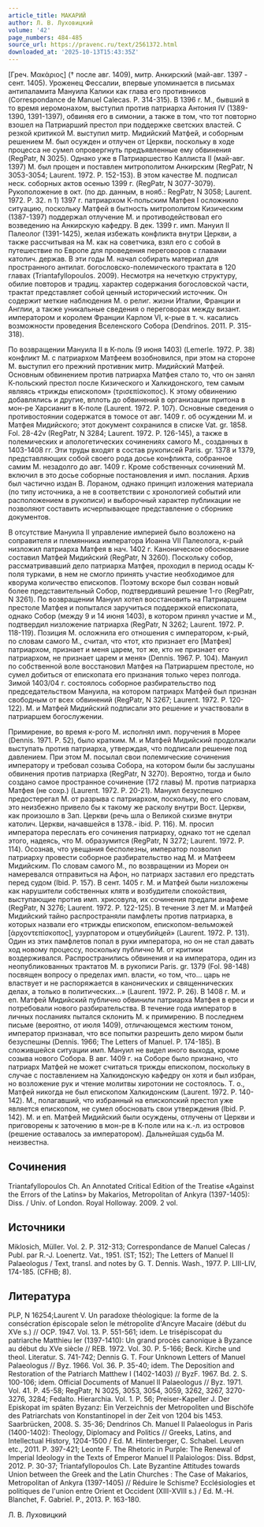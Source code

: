 ```yaml
---
article_title: МАКАРИЙ
author: Л. В. Луховицкий
volume: '42'
page_numbers: 484-485
source_url: https://pravenc.ru/text/2561372.html
downloaded_at: '2025-10-13T15:43:35Z'
---
```


[Греч. Μακάριος] († после авг. 1409), митр. Анкирский (май-авг. 1397 - сент. 1405). Уроженец Фессалии, впервые упоминается в письмах антипаламита Мануила Калики как глава его противников (Correspondance de Manuel Calecas. P. 314-315). В 1396 г. М., бывший в то время иеромонахом, выступил против патриарха Антония IV (1389-1390, 1391-1397), обвиняя его в симонии, а также в том, что тот повторно взошел на Патриарший престол при поддержке светских властей. С резкой критикой М. выступил митр. Мидийский Матфей, и соборным решением М. был осужден и отлучен от Церкви, поскольку в ходе процесса не сумел опровергнуть предъявленные ему обвинения (RegPatr, N 3025). Однако уже в Патриаршество Каллиста II (май-авг. 1397) М. был прощен и поставлен митрополитом Анкирским (RegPatr, N 3053-3054; Laurent. 1972. P. 152-153). В этом качестве М. подписал неск. соборных актов осенью 1399 г. (RegPatr, N 3077-3079). Рукоположение в окт. (по др. данным, в нояб.: RegPatr, N 3058; Laurent. 1972. P. 32. n 1) 1397 г. патриархом К-польским Матфея I осложнило ситуацию, поскольку Матфей в бытность митрополитом Кизическим (1387-1397) поддержал отлучение М. и противодействовал его возведению на Анкирскую кафедру. В дек. 1399 г. имп. Мануил II Палеолог (1391-1425), желая избежать конфликта внутри Церкви, а также рассчитывая на М. как на советчика, взял его с собой в путешествие по Европе для проведения переговоров с главами католич. держав. В эти годы М. начал собирать материал для пространного антилат. богословско-полемического трактата в 120 главах (Triantafyllopoulos. 2009). Несмотря на нечеткую структуру, обилие повторов и традиц. характер содержания богословской части, трактат представляет собой ценный исторический источник. Он содержит меткие наблюдения М. о религ. жизни Италии, Франции и Англии, а также уникальные сведения о переговорах между визант. императором и королем Франции Карлом VI, к-рые в т. ч. касались возможности проведения Вселенского Собора (Dendrinos. 2011. P. 315-318).

По возвращении Мануила II в К-поль (9 июня 1403) (Lemerle. 1972. P. 38) конфликт М. с патриархом Матфеем возобновился, при этом на стороне М. выступил его прежний противник митр. Мидийский Матфей. Основным обвинением против патриарха Матфея стало то, что он занял К-польский престол после Кизического и Халкидонского, тем самым являясь «трижды епископом» (τρισεπίσκοπος). К этому обвинению добавлялись и другие, вплоть до обвинений в организации притона в мон-ре Харсианит в К-поле (Laurent. 1972. P. 107). Основные сведения о противостоянии содержатся в томосе от авг. 1409 г. об осуждении М. и Матфея Мидийского; этот документ сохранился в списке Vat. gr. 1858. Fol. 28-42v (RegPatr, N 3284; Laurent. 1972. P. 126-145), а также в полемических и апологетических сочинениях самого М., созданных в 1403-1408 гг. Эти труды входят в состав рукописей Paris. gr. 1378 и 1379, представляющих собой своего рода досье конфликта, собранное самим М. незадолго до авг. 1409 г. Кроме собственных сочинений М. включил в это досье соборные постановления и имп. послания. Архив был частично издан В. Лораном, однако принцип изложения материала (по типу источника, а не в соответствии с хронологией событий или расположением в рукописи) и выборочный характер публикации не позволяют составить исчерпывающее представление о сборнике документов.

В отсутствие Мануила II управление империей было возложено на соправителя и племянника императора Иоанна VII Палеолога, к-рый низложил патриарха Матфея в нач. 1402 г. Каноническое обоснование составил Матфей Мидийский (RegPatr, N 3260). Поскольку собор, рассматривавший дело патриарха Матфея, проходил в период осады К-поля турками, в нем не смогло принять участие необходимое для кворума количество епископов. Поэтому вскоре был созван новый более представительный Собор, подтвердивший решение 1-го (RegPatr, N 3261). По возвращении Мануил хотел восстановить на Патриаршем престоле Матфея и попытался заручиться поддержкой епископата, однако Собор (между 9 и 14 июня 1403), в котором принял участие и М., подтвердил низложение патриарха (RegPatr, N 3262; Laurent. 1972. P. 118-119). Позиция М. осложнила его отношения с императором, к-рый, по словам самого М., считал, что «тот, кто признает его [Матфея] патриархом, признает и меня царем, тот же, кто не признает его патриархом, не признает царем и меня» (Dennis. 1967. P. 104). Мануил по собственной воле восстановил Матфея на Патриаршем престоле, но сумел добиться от епископата его признания только через полгода. Зимой 1403/04 г. состоялось соборное разбирательство под председательством Мануила, на котором патриарх Матфей был признан свободным от всех обвинений (RegPatr, N 3267; Laurent. 1972. P. 120-122). М. и Матфей Мидийский подписали это решение и участвовали в патриаршем богослужении.

Примирение, во время к-рого М. исполнял имп. поручения в Морее (Dennis. 1971. P. 52), было кратким. М. и Матфей Мидийский продолжали выступать против патриарха, утверждая, что подписали решение под давлением. При этом М. посылал свои полемические сочинения императору и требовал созыва Собора, на котором были бы заслушаны обвинения против патриарха (RegPatr, N 3270). Вероятно, тогда и было создано самое пространное сочинение (172 главы) М. против патриарха Матфея (не сохр.) (Laurent. 1972. P. 20-21). Мануил безуспешно предостерегал М. от разрыва с патриархом, поскольку, по его словам, это неизбежно привело бы к такому же расколу внутри Вост. Церкви, как произошло в Зап. Церкви (речь шла о Великой схизме внутри католич. Церкви, начавшейся в 1378.- ibid. P. 116). М. просил императора переслать его сочинения патриарху, однако тот не сделал этого, надеясь, что М. образумится (RegPatr, N 3272; Laurent. 1972. P. 114). Осознав, что увещания бесполезны, император позволил патриарху провести соборное разбирательство над М. и Матфеем Мидийским. По словам самого М., по возвращении из Мореи он намеревался отправиться на Афон, но патриарх заставил его предстать перед судом (Ibid. P. 157). В сент. 1405 г. М. и Матфей были низложены как нарушители собственных клятв и возбудители спокойствия, выступающие против имп. хрисовула, их сочинения предали анафеме (RegPatr, N 3276; Laurent. 1972. P. 122-125). В течение 3 лет М. и Матфей Мидийский тайно распространяли памфлеты против патриарха, в которых назвали его «трижды епископом, епископом-вельможей [ἀρχοντεπίσκοπος], узурпатором и отцеубийцей» (Laurent. 1972. P. 131). Один из этих памфлетов попал в руки императора, но он не стал давать ход новому процессу, поскольку публично М. от критики воздерживался. Распространились обвинения и на императора, один из неопубликованных трактатов М. в рукописи Paris. gr. 1379 (Fol. 98-148) посвящен вопросу о пределах имп. власти, «о том, что… царь не властвует и не распоряжается в канонических и священнических делах, а только в политических…» (Laurent. 1972. P. 26). В 1408 г. М. и еп. Матфей Мидийский публично обвинили патриарха Матфея в ереси и потребовали нового разбирательства. В течение года император в личных посланиях пытался склонить М. к примирению. В последнем письме (вероятно, от июля 1409), отличающемся жестким тоном, император признавал, что все попытки разрешить дело миром были безуспешны (Dennis. 1966; The Letters of Manuel. P. 174-185). В сложившейся ситуации имп. Мануил не видел иного выхода, кроме созыва нового Собора. В авг. 1409 г. на Соборе было признано, что патриарх Матфей не может считаться трижды епископом, поскольку в случае с поставлением на Халкидонскую кафедру он хотя и был избран, но возложение рук и чтение молитвы хиротонии не состоялось. Т. о., Матфей никогда не был епископом Халкидонским (Laurent. 1972. P. 140-142). М., полагавший, что избранный на епископский престол уже является епископом, не сумел обосновать свои утверждения (Ibid. P. 142). М. и еп. Матфей Мидийский были осуждены, отлучены от Церкви и приговорены к заточению в мон-ре в К-поле или на к.-л. из островов (решение оставалось за императором). Дальнейшая судьба М. неизвестна.

## Сочинения

Triantafyllopoulos Ch. An Annotated Critical Edition of the Treatise «Against the Errors of the Latins» by Makarios, Metropolitan of Ankyra (1397-1405): Diss. / Univ. of London. Royal Holloway. 2009. 2 vol.

## Источники

Miklosich, Müller. Vol. 2. P. 312-313; Correspondance de Manuel Calecas / Publ. par R.-J. Loenertz. Vat., 1951. (ST; 152); The Letters of Manuel II Palaeologus / Text, transl. and notes by G. T. Dennis. Wash., 1977. P. LIII-LIV, 174-185. (CFHB; 8).

## Литература

PLP, N 16254;Laurent V. Un paradoxe théologique: la forme de la consécration épiscopale selon le métropolite d'Ancyre Macaire (début du XVe s.) // OCP. 1947. Vol. 13. P. 551-561; idem. Le trisépiscopat du patriarche Matthieu Ier (1397-1410): Un grand procès canonique à Byzance au début du XVe siècle // REB. 1972. Vol. 30. P. 5-166; Beck. Kirche und theol. Literatur. S. 741-742; Dennis G. T. Four Unknown Letters of Manuel Palaeologus // Byz. 1966. Vol. 36. P. 35-40; idem. The Deposition and Restoration of the Patriarch Matthew I (1402-1403) // ByzF. 1967. Bd. 2. S. 100-106; 
idem. Official Documents of Manuel II Palaeologus // Byz. 1971. Vol. 41. P. 45-58; RegPatr, N 3025, 3053, 3054, 3059, 3262, 3267, 3270-3276, 3284; Fedalto. Hierarchia. Vol. 1. P. 56; Preiser-Kapeller J. Der Episkopat im späten Byzanz: Ein Verzeichnis der Metropoliten und Bischöfe des Patriarchats von Konstantinopel in der Zeit von 1204 bis 1453. Saarbrücken, 2008. S. 35-36; Dendrinos Ch. Manuel II Palaeologus in Paris (1400-1402): Theology, Diplomacy and Politics // Greeks, Latins, and Intellectual History, 1204-1500 / Ed. M. Hinterberger, C. Schabel. Leuven etc., 2011. P. 397-421; Leonte F. The Rhetoric in Purple: The Renewal of Imperial Ideology in the Texts of Emperor Manuel II Palaiologos: Diss. Bdpst, 2012. P. 30-37; Triantafyllopoulos Ch. Late Byzantine Attitudes towards Union between the Greek and the Latin Churches : The Case of Makarios, Metropolitan of Ankyra (1397-1405) // Réduire le Schisme? Ecclésiologies et politiques de l'union entre Orient et Occident (XIII-XVIII s.) / Ed. M.-H. Blanchet, F. Gabriel. P., 2013. P. 163-180.

Л. В. Луховицкий

